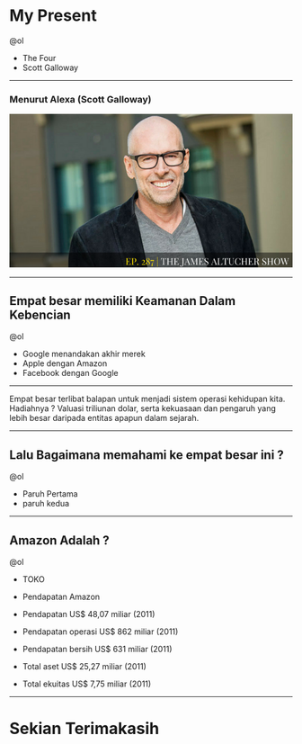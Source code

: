 # My Present
@ol
-  The Four 
-  Scott Galloway
---
### Menurut Alexa (Scott Galloway)

![flux explained](https://raw.githubusercontent.com/kamalok/My-present/master/1_cLSMuA3zGWhC5IFN5Y4erQ.png)

---
## Empat besar memiliki Keamanan Dalam Kebencian
@ol
- Google menandakan akhir merek
- Apple dengan Amazon
- Facebook dengan Google 

---
Empat besar terlibat balapan untuk menjadi sistem operasi kehidupan kita. Hadiahnya ? Valuasi triliunan dolar, serta kekuasaan dan pengaruh yang lebih besar daripada entitas apapun dalam sejarah.

---
## Lalu Bagaimana memahami ke empat besar ini ?
@ol
- Paruh Pertama
- paruh kedua 

---
## Amazon Adalah ?  
@ol
- TOKO

- Pendapatan Amazon 

- Pendapatan	       US$ 48,07 miliar (2011)
- Pendapatan operasi     US$ 862 miliar (2011)
- Pendapatan bersih      US$ 631 miliar (2011)
- Total aset	       US$ 25,27 miliar (2011)
- Total ekuitas	       US$ 7,75 miliar (2011)

---

# Sekian Terimakasih

